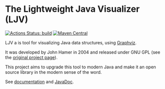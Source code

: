 # The Lightweight Java Visualizer (LJV)

[![Actions Status: build](https://github.com/ljviz/ljv/workflows/build/badge.svg)](https://github.com/ljviz/ljv/actions?query=workflow%3A"build")
[![Maven Central](https://maven-badges.herokuapp.com/maven-central/org.atp-fivt/ljv/badge.svg)](https://maven-badges.herokuapp.com/maven-central/org.atp-fivt/ljv)

LJV a is tool for visualizing Java data structures, using [Graphviz](http://graphviz.gitlab.io/).

It was developed by John Hamer in 2004 and released under GNU GPL (see the [original project page](https://www.cs.auckland.ac.nz/~j-hamer/LJV.html)).

This project aims to upgrade this tool to modern Java and make it an open source library in the modern sense of the word.

See [documentation](https://atp-mipt.github.io/ljv/) and [JavaDoc](https://atp-mipt.github.io/ljv/apidocs/).
